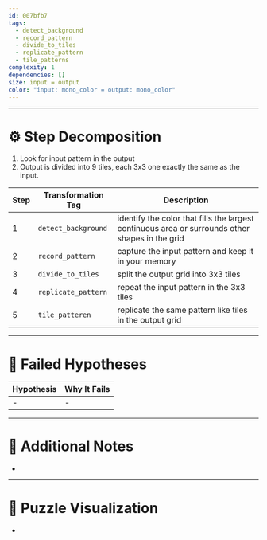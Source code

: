 ```yaml
---
id: 007bfb7
tags:
  - detect_background
  - record_pattern
  - divide_to_tiles
  - replicate_pattern
  - tile_patterns
complexity: 1
dependencies: []
size: input = output
color: "input: mono_color = output: mono_color"
---
```


---

# ⚙️ Step Decomposition  

1. Look for input pattern in the output
2. Output is divided into 9 tiles, each 3x3 one exactly the same as the input.

| Step | Transformation Tag  | Description                                                                                     |
| ---- | ------------------- | ----------------------------------------------------------------------------------------------- |
| 1    | `detect_background` | identify the color that fills the largest continuous area or surrounds other shapes in the grid |
| 2    | `record_pattern`    | capture the input pattern and keep it in your memory                                            |
| 3    | `divide_to_tiles`   | split the output grid into 3x3 tiles                                                            |
| 4    | `replicate_pattern` | repeat the input pattern in the 3x3 tiles                                                       |
| 5    | `tile_patteren`     | replicate the same pattern like tiles in the output grid                                        |

---

# 🚫 Failed Hypotheses

| Hypothesis | Why It Fails |
| ---------- | ------------ |
| -          | -            |

---

# 🧪 Additional Notes  
-

---

# 🎨 Puzzle Visualization

-

